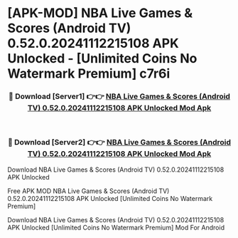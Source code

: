 # [APK-MOD] NBA  Live Games & Scores (Android TV) 0.52.0.20241112215108 APK Unlocked - [Unlimited Coins No Watermark Premium] c7r6i



<div align="center">
<h3>🔴 Download [Server1] 👉👉 <a href="https://momento.my/?title=NBA__Live_Games_&_Scores_(Android_TV)_0.52.0.20241112215108_APK_Unlocked">NBA  Live Games & Scores (Android TV) 0.52.0.20241112215108 APK Unlocked Mod Apk</a></h3><br>

<h3>🔴 Download [Server2] 👉👉 <a href="https://momento.my/?title=NBA__Live_Games_&_Scores_(Android_TV)_0.52.0.20241112215108_APK_Unlocked">NBA  Live Games & Scores (Android TV) 0.52.0.20241112215108 APK Unlocked Mod Apk</a></h3>
</div>



Download NBA  Live Games & Scores (Android TV) 0.52.0.20241112215108 APK Unlocked 

Free APK MOD NBA  Live Games & Scores (Android TV) 0.52.0.20241112215108 APK Unlocked [Unlimited Coins No Watermark Premium]

Download NBA  Live Games & Scores (Android TV) 0.52.0.20241112215108 APK Unlocked [Unlimited Coins No Watermark Premium] Mod For Android

